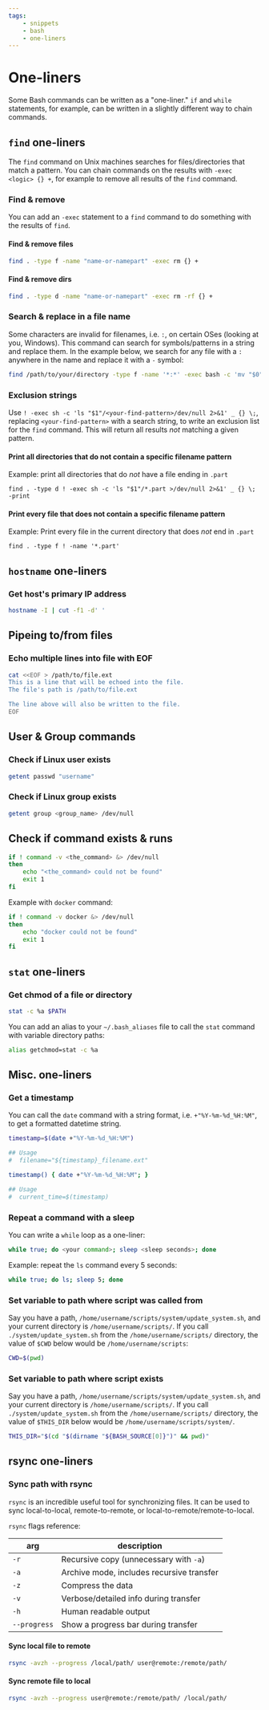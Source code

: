```yaml
---
tags:
    - snippets
    - bash
    - one-liners
---
```


# One-liners

Some Bash commands can be written as a "one-liner." `if` and `while` statements, for example, can be written in a slightly different way to chain commands.

## `find` one-liners

The `find` command on Unix machines searches for files/directories that match a pattern. You can chain commands on the results with `-exec <logic> {} +`, for example to remove all results of the `find` command.

### Find & remove

You can add an `-exec` statement to a `find` command to do something with the results of `find`.

#### Find & remove files

```bash title="Find & remove files" linenums="1"
find . -type f -name "name-or-namepart" -exec rm {} +
```

#### Find & remove dirs

```bash title="Find & remove dirs" linenums="1"
find . -type d -name "name-or-namepart" -exec rm -rf {} +
```

### Search & replace in a file name

Some characters are invalid for filenames, i.e. `:`, on certain OSes (looking at you, Windows). This command can search for symbols/patterns in a string and replace them. In the example below, we search for any file with a `:` anywhere in the name and replace it with a `-` symbol:

```bash title="Search & replace character(s) in string" linenums="1"
find /path/to/your/directory -type f -name '*:*' -exec bash -c 'mv "$0" "${0//:/-}"' {} \;
```


### Exclusion strings

Use `! -exec sh -c 'ls "$1"/<your-find-pattern>/dev/null 2>&1' _ {} \;`, replacing `<your-find-pattern>` with a search string, to write an exclusion list for the `find` command. This will return all results *not* matching a given pattern.

#### Print all directories that do not contain a specific filename pattern

Example: print all directories that do *not* have a file ending in `.part`

```shell
find . -type d ! -exec sh -c 'ls "$1"/*.part >/dev/null 2>&1' _ {} \; -print
```

#### Print every file that does not contain a specific filename pattern

Example: Print every file in the current directory that does *not* end in `.part`
```shell
find . -type f ! -name '*.part'
```

## `hostname` one-liners

### Get host's primary IP address

```bash title="Get host primary IP" linenums="1"
hostname -I | cut -f1 -d' '
```

## Pipeing to/from files

### Echo multiple lines into file with EOF

```bash title="Echo lines into file" linenums="1"
cat <<EOF > /path/to/file.ext
This is a line that will be echoed into the file.
The file's path is /path/to/file.ext

The line above will also be written to the file.
EOF
```

## User & Group commands

### Check if Linux user exists

```bash title="Check if Linux user exists" linenums="1"
getent passwd "username"
```

### Check if Linux group exists

```bash title="Check if Linux group exists" linenums="1"
getent group <group_name> /dev/null
```

## Check if command exists & runs

```bash title="Check if Bash command exists" linenums="1"
if ! command -v <the_command> &> /dev/null
then
    echo "<the_command> could not be found"
    exit 1
fi
```

Example with `docker` command:

```bash title="Check if Docker command exists" linenums="1"
if ! command -v docker &> /dev/null
then
    echo "docker could not be found"
    exit 1
fi
```

## `stat` one-liners

### Get chmod of a file or directory

```bash title="Get chmod" linenums="1"
stat -c %a $PATH
```

You can add an alias to your `~/.bash_aliases` file to call the `stat` command with variable directory paths:

```bash title="~/.bash_aliases" linenums="1"
alias getchmod=stat -c %a
```

## Misc. one-liners

### Get a timestamp

You can call the `date` command with a string format, i.e. `+"%Y-%m-%d_%H:%M"`, to get a formatted datetime string.

```bash title="Get timestamp and assign to a variable" linenums="1"
timestamp=$(date +"%Y-%m-%d_%H:%M")

## Usage
#  filename="${timestamp}_filename.ext"
```

```bash title="Timestamp function for Bash scripts" linenums="1"
timestamp() { date +"%Y-%m-%d_%H:%M"; }

## Usage
#  current_time=$(timestamp)
```

### Repeat a command with a sleep

You can write a `while` loop as a one-liner:

```bash title="Repeat a command with a sleep" linenums="1"
while true; do <your command>; sleep <sleep seconds>; done
```

Example: repeat the `ls` command every 5 seconds:

```bash title="Run ls command every 5 seconds" linenums="1"
while true; do ls; sleep 5; done
```

### Set variable to path where script was called from

Say you have a path, `/home/username/scripts/system/update_system.sh`, and your current directory is `/home/username/scripts/`. If you call `./system/update_system.sh` from the `/home/username/scripts/` directory, the value of `$CWD` below would be `/home/username/scripts`:

```bash title="Set $CWD to path where script was called from" linenums="1"
CWD=$(pwd)

```

### Set variable to path where script exists

Say you have a path, `/home/username/scripts/system/update_system.sh`, and your current directory is `/home/username/scripts/`. If you call `./system/update_system.sh` from the `/home/username/scripts/` directory, the value of `$THIS_DIR` below would be `/home/username/scripts/system/`.

```bash title="Set $THIS_DIR to path where script exists." linenums="1"
THIS_DIR="$(cd "$(dirname "${BASH_SOURCE[0]}")" && pwd)"

```

## rsync one-liners

### Sync path with rsync

`rsync` is an incredible useful tool for synchronizing files. It can be used to sync local-to-local, remote-to-remote, or local-to-remote/remote-to-local.

`rsync` flags reference:

| arg          | description                               |
| ------------ | ----------------------------------------- |
| `-r`         | Recursive copy (unnecessary with `-a`)    |
| `-a`         | Archive mode, includes recursive transfer |
| `-z`         | Compress the data                         |
| `-v`         | Verbose/detailed info during transfer     |
| `-h`         | Human readable output                     |
| `--progress` | Show a progress bar during transfer       |

#### Sync local file to remote

```bash title="rsync local-to-remote" linenums="1"
rsync -avzh --progress /local/path/ user@remote:/remote/path/
```

#### Sync remote file to local

```bash title="rsync remote-to-local" linenums="1"
rsync -avzh --progress user@remote:/remote/path/ /local/path/
```
